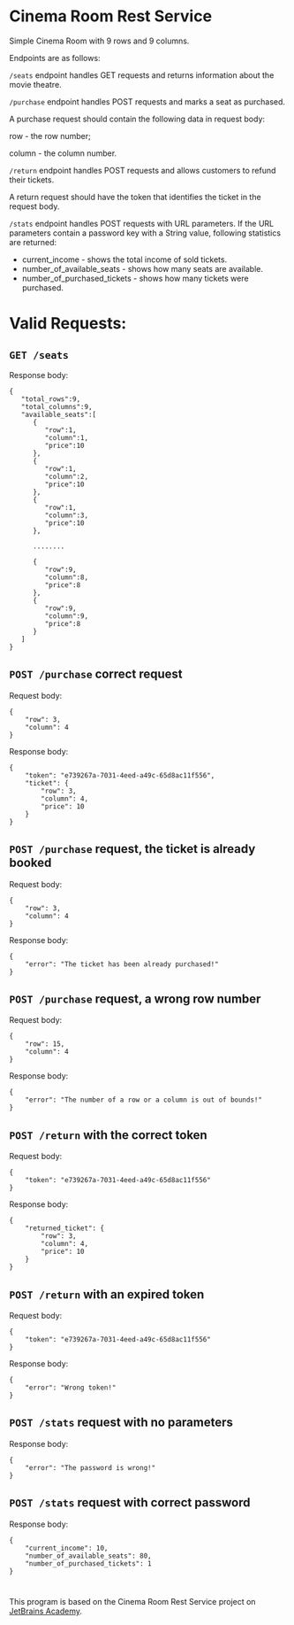 # Cinema Room Rest Service

Simple Cinema Room with 9 rows and 9 columns.

Endpoints are as follows:

```/seats``` endpoint handles GET requests and returns information about the movie theatre.

```/purchase``` endpoint handles POST requests and marks a seat as purchased.

A purchase request should contain the following data in request body:

row - the row number;

column - the column number.

```/return``` endpoint handles POST requests and allows customers to refund their tickets.

A return request should have the token that identifies the ticket in the request body.

```/stats``` endpoint handles POST requests with URL parameters. If the URL parameters contain a password key with a String value, following statistics are returned:

- current_income - shows the total income of sold tickets.
- number_of_available_seats - shows how many seats are available.
- number_of_purchased_tickets - shows how many tickets were purchased.


# Valid Requests:

## ```GET /seats```

Response body:
```
{
   "total_rows":9,
   "total_columns":9,
   "available_seats":[
      {
         "row":1,
         "column":1,
         "price":10
      },
      {
         "row":1,
         "column":2,
         "price":10
      },
      {
         "row":1,
         "column":3,
         "price":10
      },

      ........

      {
         "row":9,
         "column":8,
         "price":8
      },
      {
         "row":9,
         "column":9,
         "price":8
      }
   ]
}
```

## ```POST /purchase``` correct request

Request body:
```
{
    "row": 3,
    "column": 4
}
```
Response body:
```
{
    "token": "e739267a-7031-4eed-a49c-65d8ac11f556",
    "ticket": {
        "row": 3,
        "column": 4,
        "price": 10
    }
}
```

## ```POST /purchase``` request, the ticket is already booked

Request body:
```
{
    "row": 3,
    "column": 4
}
```
Response body:
```
{
    "error": "The ticket has been already purchased!"
}
```

## ```POST /purchase``` request, a wrong row number

Request body:
```
{
    "row": 15,
    "column": 4
}
```
Response body:
```
{
    "error": "The number of a row or a column is out of bounds!"
}
```

## ```POST /return``` with the correct token

Request body:
```
{
    "token": "e739267a-7031-4eed-a49c-65d8ac11f556"
}
```
Response body:
```
{
    "returned_ticket": {
        "row": 3,
        "column": 4,
        "price": 10
    }
}
```

## ```POST /return``` with an expired token

Request body:
```
{
    "token": "e739267a-7031-4eed-a49c-65d8ac11f556"
}
```
Response body:
```
{
    "error": "Wrong token!"
}
```


## ```POST /stats``` request with no parameters

Response body:
```
{
    "error": "The password is wrong!"
}
```

## ```POST /stats``` request with correct password

Response body:
```
{
    "current_income": 10,
    "number_of_available_seats": 80,
    "number_of_purchased_tickets": 1
}
```

#
This program is based on the Cinema Room Rest Service project on [JetBrains Academy](https://hyperskill.org).
